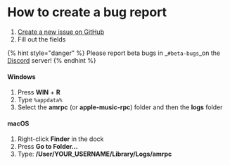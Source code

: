 # How to create a bug report

1. [Create a new issue on GitHub](https://github.com/ZephraCloud/Apple-Music-RPC/issues/new?labels=bug\&template=bug\_report.yml\&title=BUG+%7C+short+description+of+your+bug)
2. Fill out the fields

{% hint style="danger" %}
Please report beta bugs in _`#beta-bugs`_on the [Discord](https://discord.gg/APDghNfJhQ) server!
{% endhint %}

#### Windows

1. Press **WIN** + **R**
2. Type `%appdata%`
3. Select the **amrpc** (or **apple-music-rpc**) folder and then the **logs** folder

#### macOS

1. Right-click **Finder** in the dock
2. Press **Go to Folder...**
3. Type: **/User/YOUR\_USERNAME/Library/Logs/amrpc**
